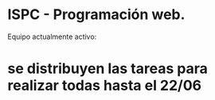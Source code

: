 # ISPC - Programación web.

Equipo actualmente activo:
# se  distribuyen las  tareas para realizar todas  hasta el 22/06
